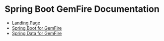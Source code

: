# Spring Boot GemFire Documentation
<!-- 
 Copyright (c) VMware, Inc. 2022. All rights reserved.
 Licensed to the Apache Software Foundation (ASF) under one or more contributor license
 agreements. See the NOTICE file distributed with this work for additional information regarding
 copyright ownership. The ASF licenses this file to You under the Apache License, Version 2.0 (the
 "License"); you may not use this file except in compliance with the License. You may obtain a
 copy of the License at
 
 http://www.apache.org/licenses/LICENSE-2.0
 
 Unless required by applicable law or agreed to in writing, software distributed under the License
 is distributed on an "AS IS" BASIS, WITHOUT WARRANTIES OR CONDITIONS OF ANY KIND, either express
 or implied. See the License for the specific language governing permissions and limitations under
 the License.
-->

* [Landing Page](spring_boot_landing_page.html)
* [Spring Boot for GemFire](https://docs.vmware.com/en/Spring-Boot-for-VMware-GemFire/index.html)
* [Spring Data for GemFire](https://docs.vmware.com/en/Spring-Data-for-VMware-GemFire/index.html)